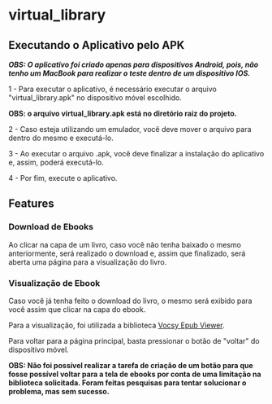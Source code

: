 # virtual_library

## Executando o Aplicativo pelo APK

**_*OBS: O aplicativo foi criado apenas para dispositivos Android, pois, não tenho um MacBook para realizar o teste dentro de um dispositivo IOS.*_**

1 - Para executar o aplicativo, é necessário executar o arquivo "virtual_library.apk" no dispositivo móvel escolhido.

**OBS: o arquivo virtual_library.apk está no diretório raiz do projeto.**

2 - Caso esteja utilizando um emulador, você deve mover o arquivo para dentro do mesmo e executá-lo.

3 - Ao executar o arquivo .apk, você deve finalizar a instalação do aplicativo e, assim, poderá executá-lo.

4 - Por fim, execute o aplicativo.

## Features

### Download de Ebooks

Ao clicar na capa de um livro, caso você não tenha baixado o mesmo anteriormente, será realizado o download e, assim que finalizado, será aberta uma página para a visualização do livro.

### Visualização de Ebook

Caso você já tenha feito o download do livro, o mesmo será exibido para você assim que clicar na capa do ebook.

Para a visualização, foi utilizada a biblioteca [Vocsy Epub Viewer](https://pub.dev/packages/vocsy_epub_viewer).

Para voltar para a página principal, basta pressionar o botão de "voltar" do dispositivo móvel.

**OBS: Não foi possível realizar a tarefa de criação de um botão para que fosse possível voltar para a tela de ebooks por conta de uma limitação na biblioteca solicitada. Foram feitas pesquisas para tentar solucionar o problema, mas sem sucesso.**

